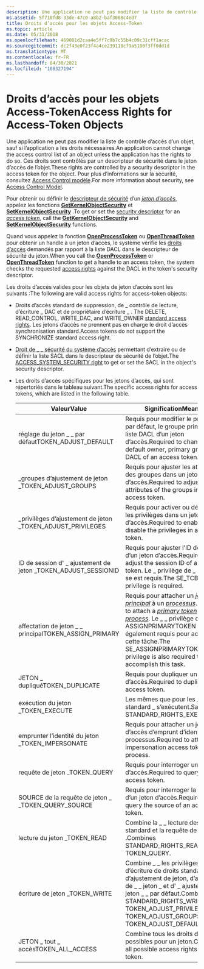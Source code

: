 ```yaml
---
description: Une application ne peut pas modifier la liste de contrôle d’accès d’un objet, sauf si l’application a les droits nécessaires.
ms.assetid: 5f710fd8-33de-47c0-a8b2-baf3008c4ed7
title: Droits d’accès pour les objets Access-Token
ms.topic: article
ms.date: 05/31/2018
ms.openlocfilehash: 469081d2caa4e5ff7c9b7c55b4c09c31cff1acac
ms.sourcegitcommit: dc2f43e0f23f4a4ce239118cf9a5180f3ff0dd1d
ms.translationtype: MT
ms.contentlocale: fr-FR
ms.lasthandoff: 04/30/2021
ms.locfileid: "108327194"
---
```

# <a name="access-rights-for-access-token-objects"></a><span data-ttu-id="bd5f3-103">Droits d’accès pour les objets Access-Token</span><span class="sxs-lookup"><span data-stu-id="bd5f3-103">Access Rights for Access-Token Objects</span></span>

<span data-ttu-id="bd5f3-104">Une application ne peut pas modifier la liste de contrôle d’accès d’un objet, sauf si l’application a les droits nécessaires.</span><span class="sxs-lookup"><span data-stu-id="bd5f3-104">An application cannot change the access control list of an object unless the application has the rights to do so.</span></span> <span data-ttu-id="bd5f3-105">Ces droits sont contrôlés par un descripteur de sécurité dans le jeton d’accès de l’objet.</span><span class="sxs-lookup"><span data-stu-id="bd5f3-105">These rights are controlled by a security descriptor in the access token for the object.</span></span> <span data-ttu-id="bd5f3-106">Pour plus d’informations sur la sécurité, consultez [Access Control modèle](access-control-model.md).</span><span class="sxs-lookup"><span data-stu-id="bd5f3-106">For more information about security, see [Access Control Model](access-control-model.md).</span></span>

<span data-ttu-id="bd5f3-107">Pour obtenir ou définir le [descripteur de sécurité](security-descriptors.md) d’un [*jeton d’accès*](/windows/desktop/SecGloss/a-gly), appelez les fonctions [**GetKernelObjectSecurity**](/windows/win32/api/securitybaseapi/nf-securitybaseapi-getkernelobjectsecurity) et [**SetKernelObjectSecurity**](/windows/win32/api/securitybaseapi/nf-securitybaseapi-setkernelobjectsecurity) .</span><span class="sxs-lookup"><span data-stu-id="bd5f3-107">To get or set the [security descriptor](security-descriptors.md) for an [*access token*](/windows/desktop/SecGloss/a-gly), call the [**GetKernelObjectSecurity**](/windows/win32/api/securitybaseapi/nf-securitybaseapi-getkernelobjectsecurity) and [**SetKernelObjectSecurity**](/windows/win32/api/securitybaseapi/nf-securitybaseapi-setkernelobjectsecurity) functions.</span></span>

<span data-ttu-id="bd5f3-108">Quand vous appelez la fonction [**OpenProcessToken**](/windows/win32/api/processthreadsapi/nf-processthreadsapi-openprocesstoken) ou [**OpenThreadToken**](/windows/win32/api/processthreadsapi/nf-processthreadsapi-openthreadtoken) pour obtenir un handle à un jeton d’accès, le système vérifie les [droits d’accès](access-rights-and-access-masks.md) demandés par rapport à la liste DACL dans le descripteur de sécurité du jeton.</span><span class="sxs-lookup"><span data-stu-id="bd5f3-108">When you call the [**OpenProcessToken**](/windows/win32/api/processthreadsapi/nf-processthreadsapi-openprocesstoken) or [**OpenThreadToken**](/windows/win32/api/processthreadsapi/nf-processthreadsapi-openthreadtoken) function to get a handle to an access token, the system checks the requested [access rights](access-rights-and-access-masks.md) against the DACL in the token's security descriptor.</span></span>

<span data-ttu-id="bd5f3-109">Les droits d’accès valides pour les objets de jeton d’accès sont les suivants :</span><span class="sxs-lookup"><span data-stu-id="bd5f3-109">The following are valid access rights for access-token objects:</span></span>

-   <span data-ttu-id="bd5f3-110">Droits d’accès standard de suppression, de \_ contrôle de lecture, d’écriture \_ DAC et de propriétaire d’écriture \_ . [](standard-access-rights.md)</span><span class="sxs-lookup"><span data-stu-id="bd5f3-110">The DELETE, READ\_CONTROL, WRITE\_DAC, and WRITE\_OWNER [standard access rights](standard-access-rights.md).</span></span> <span data-ttu-id="bd5f3-111">Les jetons d’accès ne prennent pas en charge le droit d’accès synchronisation standard.</span><span class="sxs-lookup"><span data-stu-id="bd5f3-111">Access tokens do not support the SYNCHRONIZE standard access right.</span></span>
-   <span data-ttu-id="bd5f3-112">[Droit de \_ \_ sécurité du système d’accès](sacl-access-right.md) permettant d’extraire ou de définir la liste SACL dans le descripteur de sécurité de l’objet.</span><span class="sxs-lookup"><span data-stu-id="bd5f3-112">The [ACCESS\_SYSTEM\_SECURITY right](sacl-access-right.md) to get or set the SACL in the object's security descriptor.</span></span>
-   <span data-ttu-id="bd5f3-113">Les droits d’accès spécifiques pour les jetons d’accès, qui sont répertoriés dans le tableau suivant.</span><span class="sxs-lookup"><span data-stu-id="bd5f3-113">The specific access rights for access tokens, which are listed in the following table.</span></span>

    | <span data-ttu-id="bd5f3-114">Valeur</span><span class="sxs-lookup"><span data-stu-id="bd5f3-114">Value</span></span>                     | <span data-ttu-id="bd5f3-115">Signification</span><span class="sxs-lookup"><span data-stu-id="bd5f3-115">Meaning</span></span>                                                                                                                                                                                                                                                                           |
    |---------------------------|-----------------------------------------------------------------------------------------------------------------------------------------------------------------------------------------------------------------------------------------------------------------------------------|
    | <span data-ttu-id="bd5f3-116">réglage du jeton \_ \_ par défaut</span><span class="sxs-lookup"><span data-stu-id="bd5f3-116">TOKEN\_ADJUST\_DEFAULT</span></span>    | <span data-ttu-id="bd5f3-117">Requis pour modifier le propriétaire par défaut, le groupe principal ou la liste DACL d’un jeton d’accès.</span><span class="sxs-lookup"><span data-stu-id="bd5f3-117">Required to change the default owner, primary group, or DACL of an access token.</span></span>                                                                                                                                                                                                  |
    | <span data-ttu-id="bd5f3-118">\_groupes d’ajustement de jeton \_</span><span class="sxs-lookup"><span data-stu-id="bd5f3-118">TOKEN\_ADJUST\_GROUPS</span></span>     | <span data-ttu-id="bd5f3-119">Requis pour ajuster les attributs des groupes dans un jeton d’accès.</span><span class="sxs-lookup"><span data-stu-id="bd5f3-119">Required to adjust the attributes of the groups in an access token.</span></span>                                                                                                                                                                                                               |
    | <span data-ttu-id="bd5f3-120">\_privilèges d’ajustement de jeton \_</span><span class="sxs-lookup"><span data-stu-id="bd5f3-120">TOKEN\_ADJUST\_PRIVILEGES</span></span> | <span data-ttu-id="bd5f3-121">Requis pour activer ou désactiver les privilèges dans un jeton d’accès.</span><span class="sxs-lookup"><span data-stu-id="bd5f3-121">Required to enable or disable the privileges in an access token.</span></span>                                                                                                                                                                                                                  |
    | <span data-ttu-id="bd5f3-122">ID de session d' \_ ajustement de jeton \_</span><span class="sxs-lookup"><span data-stu-id="bd5f3-122">TOKEN\_ADJUST\_SESSIONID</span></span>  | <span data-ttu-id="bd5f3-123">Requis pour ajuster l’ID de session d’un jeton d’accès.</span><span class="sxs-lookup"><span data-stu-id="bd5f3-123">Required to adjust the session ID of an access token.</span></span> <span data-ttu-id="bd5f3-124">Le \_ privilège de \_ nom TCB se est requis.</span><span class="sxs-lookup"><span data-stu-id="bd5f3-124">The SE\_TCB\_NAME privilege is required.</span></span>                                                                                                                                                                                    |
    | <span data-ttu-id="bd5f3-125">affectation de jeton \_ \_ principal</span><span class="sxs-lookup"><span data-stu-id="bd5f3-125">TOKEN\_ASSIGN\_PRIMARY</span></span>    | <span data-ttu-id="bd5f3-126">Requis pour attacher un [*jeton principal*](/windows/desktop/SecGloss/p-gly) à un [*processus*](/windows/desktop/SecGloss/p-gly).</span><span class="sxs-lookup"><span data-stu-id="bd5f3-126">Required to attach a [*primary token*](/windows/desktop/SecGloss/p-gly) to a [*process*](/windows/desktop/SecGloss/p-gly).</span></span> <span data-ttu-id="bd5f3-127">Le \_ \_ privilège de nom de ASSIGNPRIMARYTOKEN se est également requis pour accomplir cette tâche.</span><span class="sxs-lookup"><span data-stu-id="bd5f3-127">The SE\_ASSIGNPRIMARYTOKEN\_NAME privilege is also required to accomplish this task.</span></span> |
    | <span data-ttu-id="bd5f3-128">JETON \_ dupliqué</span><span class="sxs-lookup"><span data-stu-id="bd5f3-128">TOKEN\_DUPLICATE</span></span>          | <span data-ttu-id="bd5f3-129">Requis pour dupliquer un jeton d’accès.</span><span class="sxs-lookup"><span data-stu-id="bd5f3-129">Required to duplicate an access token.</span></span>                                                                                                                                                                                                                                            |
    | <span data-ttu-id="bd5f3-130">exécution du jeton \_</span><span class="sxs-lookup"><span data-stu-id="bd5f3-130">TOKEN\_EXECUTE</span></span>            | <span data-ttu-id="bd5f3-131">Les mêmes que pour les \_ droits standard \_ s’exécutent.</span><span class="sxs-lookup"><span data-stu-id="bd5f3-131">Same as STANDARD\_RIGHTS\_EXECUTE.</span></span>                                                                                                                                                                                                                                                |
    | <span data-ttu-id="bd5f3-132">emprunter l’identité du jeton \_</span><span class="sxs-lookup"><span data-stu-id="bd5f3-132">TOKEN\_IMPERSONATE</span></span>        | <span data-ttu-id="bd5f3-133">Requis pour attacher un jeton d’accès d’emprunt d’identité à un processus.</span><span class="sxs-lookup"><span data-stu-id="bd5f3-133">Required to attach an impersonation access token to a process.</span></span>                                                                                                                                                                                                                    |
    | <span data-ttu-id="bd5f3-134">requête de jeton \_</span><span class="sxs-lookup"><span data-stu-id="bd5f3-134">TOKEN\_QUERY</span></span>              | <span data-ttu-id="bd5f3-135">Requis pour interroger un jeton d’accès.</span><span class="sxs-lookup"><span data-stu-id="bd5f3-135">Required to query an access token.</span></span>                                                                                                                                                                                                                                                |
    | <span data-ttu-id="bd5f3-136">SOURCE de la requête de jeton \_ \_</span><span class="sxs-lookup"><span data-stu-id="bd5f3-136">TOKEN\_QUERY\_SOURCE</span></span>      | <span data-ttu-id="bd5f3-137">Requis pour interroger la source d’un jeton d’accès.</span><span class="sxs-lookup"><span data-stu-id="bd5f3-137">Required to query the source of an access token.</span></span>                                                                                                                                                                                                                                  |
    | <span data-ttu-id="bd5f3-138">lecture du jeton \_</span><span class="sxs-lookup"><span data-stu-id="bd5f3-138">TOKEN\_READ</span></span>               | <span data-ttu-id="bd5f3-139">Combine la \_ \_ lecture des droits standard et la requête de jeton \_ .</span><span class="sxs-lookup"><span data-stu-id="bd5f3-139">Combines STANDARD\_RIGHTS\_READ and TOKEN\_QUERY.</span></span>                                                                                                                                                                                                                                 |
    | <span data-ttu-id="bd5f3-140">écriture de jeton \_</span><span class="sxs-lookup"><span data-stu-id="bd5f3-140">TOKEN\_WRITE</span></span>              | <span data-ttu-id="bd5f3-141">Combine \_ \_ les privilèges d’écriture de droits standard, d’ajustement de jeton, d’ajustement de \_ \_ jeton \_ et d' \_ ajustement de jeton \_ \_ par défaut.</span><span class="sxs-lookup"><span data-stu-id="bd5f3-141">Combines STANDARD\_RIGHTS\_WRITE, TOKEN\_ADJUST\_PRIVILEGES, TOKEN\_ADJUST\_GROUPS, and TOKEN\_ADJUST\_DEFAULT.</span></span>                                                                                                                                                                   |
    | <span data-ttu-id="bd5f3-142">JETON \_ tout \_ accès</span><span class="sxs-lookup"><span data-stu-id="bd5f3-142">TOKEN\_ALL\_ACCESS</span></span>        | <span data-ttu-id="bd5f3-143">Combine tous les droits d’accès possibles pour un jeton.</span><span class="sxs-lookup"><span data-stu-id="bd5f3-143">Combines all possible access rights for a token.</span></span>                                                                                                                                                                                                                                  |

    

     

 

 
